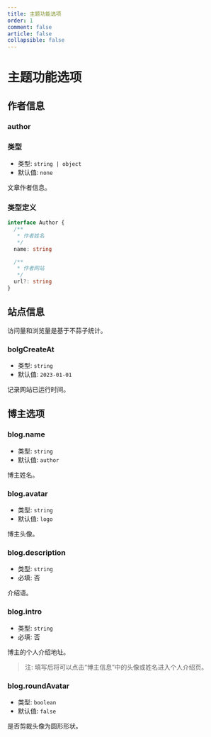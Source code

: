 ```yaml
---
title: 主题功能选项
order: 1
comment: false
article: false
collapsible: false
---
```


# 主题功能选项

## 作者信息

### author

### 类型

- 类型: `string | object`
- 默认值: `none`

文章作者信息。

### 类型定义

```ts
interface Author {
  /**
   * 作者姓名
   */
  name: string

  /**
   * 作者网站
   */
  url?: string
}
```

## 站点信息

访问量和浏览量是基于不蒜子统计。

### bolgCreateAt

- 类型: `string`
- 默认值: `2023-01-01`

记录网站已运行时间。

## 博主选项

### blog.name

- 类型: `string`
- 默认值: `author`

博主姓名。

### blog.avatar

- 类型: `string`
- 默认值: `logo`

博主头像。

### blog.description

- 类型: `string`
- 必填: 否

介绍语。

### blog.intro

- 类型: `string`
- 必填: 否

博主的个人介绍地址。

> 注: 填写后将可以点击“博主信息”中的头像或姓名进入个人介绍页。

### blog.roundAvatar

- 类型: `boolean`
- 默认值: `false`

是否剪裁头像为圆形形状。
